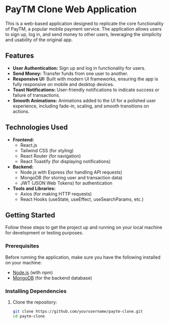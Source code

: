 # PayTM Clone Web Application

This is a web-based application designed to replicate the core functionality of PayTM, a popular mobile payment service. The application allows users to sign up, log in, and send money to other users, leveraging the simplicity and usability of the original app.

## Features

- **User Authentication:** Sign up and log in functionality for users.
- **Send Money:** Transfer funds from one user to another.
- **Responsive UI:** Built with modern UI frameworks, ensuring the app is fully responsive on mobile and desktop devices.
- **Toast Notifications:** User-friendly notifications to indicate success or failure of transactions.
- **Smooth Animations:** Animations added to the UI for a polished user experience, including fade-in, scaling, and smooth transitions on actions.

## Technologies Used

- **Frontend:**
  - React.js
  - Tailwind CSS (for styling)
  - React Router (for navigation)
  - React Toastify (for displaying notifications)
- **Backend:**
  - Node.js with Express (for handling API requests)
  - MongoDB (for storing user and transaction data)
  - JWT (JSON Web Tokens) for authentication
- **Tools and Libraries:**
  - Axios (for making HTTP requests)
  - React Hooks (useState, useEffect, useSearchParams, etc.)

## Getting Started

Follow these steps to get the project up and running on your local machine for development or testing purposes.

### Prerequisites

Before running the application, make sure you have the following installed on your machine:

- [Node.js](https://nodejs.org/) (with npm)
- [MongoDB](https://www.mongodb.com/) (for the backend database)

### Installing Dependencies

1. Clone the repository:
   ```bash
   git clone https://github.com/yourusername/paytm-clone.git
   cd paytm-clone
